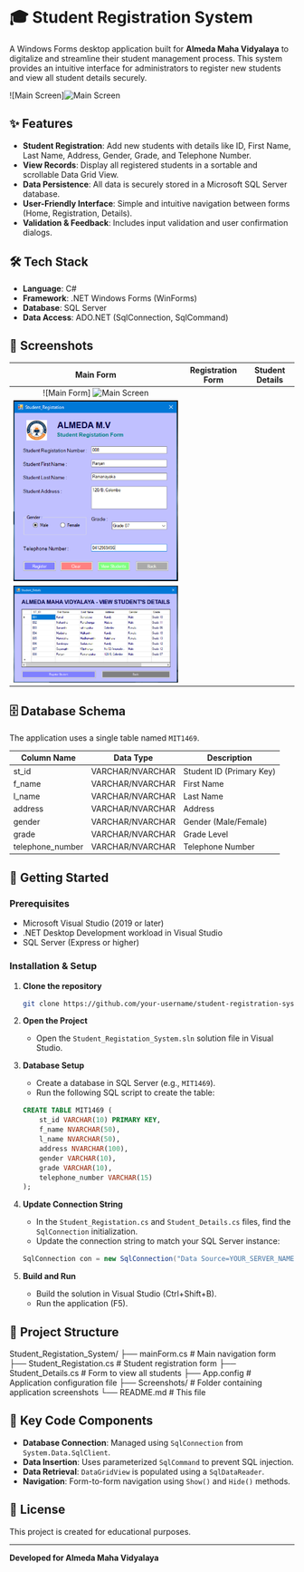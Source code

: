 # 🎓 Student Registration System

A Windows Forms desktop application built for **Almeda Maha Vidyalaya** to digitalize and streamline their student management process. This system provides an intuitive interface for administrators to register new students and view all student details securely.

![Main Screen]<img width="467" height="247" alt="Main Screen" src="https://github.com/user-attachments/assets/8f3ecd89-d625-4ee1-a217-2a078f91639e" /> *<!-- Replace with actual screenshot link -->*

## ✨ Features

-   **Student Registration**: Add new students with details like ID, First Name, Last Name, Address, Gender, Grade, and Telephone Number.
-   **View Records**: Display all registered students in a sortable and scrollable Data Grid View.
-   **Data Persistence**: All data is securely stored in a Microsoft SQL Server database.
-   **User-Friendly Interface**: Simple and intuitive navigation between forms (Home, Registration, Details).
-   **Validation & Feedback**: Includes input validation and user confirmation dialogs.

## 🛠️ Tech Stack

-   **Language**: C#
-   **Framework**: .NET Windows Forms (WinForms)
-   **Database**: SQL Server
-   **Data Access**: ADO.NET (SqlConnection, SqlCommand)

## 📸 Screenshots

| Main Form | Registration Form | Student Details |
| :---: | :---: | :---: |
| ![Main Form] <img width="467" height="247" alt="Main Screen" src="https://github.com/user-attachments/assets/8f3ecd89-d625-4ee1-a217-2a078f91639e" />
| ![Registration Form](Screenshots/Student%20Registation%20Screen.PNG) 
| ![Details Form](Screenshots/Student%20Details.PNG) |

## 🗄️ Database Schema

The application uses a single table named `MIT1469`.

| Column Name | Data Type | Description |
|-------------|-----------|-------------|
| st_id | VARCHAR/NVARCHAR | Student ID (Primary Key) |
| f_name | VARCHAR/NVARCHAR | First Name |
| l_name | VARCHAR/NVARCHAR | Last Name |
| address | VARCHAR/NVARCHAR | Address |
| gender | VARCHAR/NVARCHAR | Gender (Male/Female) |
| grade | VARCHAR/NVARCHAR | Grade Level |
| telephone_number | VARCHAR/NVARCHAR | Telephone Number |

## 🚀 Getting Started

### Prerequisites

-   Microsoft Visual Studio (2019 or later)
-   .NET Desktop Development workload in Visual Studio
-   SQL Server (Express or higher)

### Installation & Setup

1.  **Clone the repository**
    ```bash
    git clone https://github.com/your-username/student-registration-system.git
    ```

2.  **Open the Project**
    -   Open the `Student_Registation_System.sln` solution file in Visual Studio.

3.  **Database Setup**
    -   Create a database in SQL Server (e.g., `MIT1469`).
    -   Run the following SQL script to create the table:
    ```sql
    CREATE TABLE MIT1469 (
        st_id VARCHAR(10) PRIMARY KEY,
        f_name NVARCHAR(50),
        l_name NVARCHAR(50),
        address NVARCHAR(100),
        gender VARCHAR(10),
        grade VARCHAR(10),
        telephone_number VARCHAR(15)
    );
    ```

4.  **Update Connection String**
    -   In the `Student_Registation.cs` and `Student_Details.cs` files, find the `SqlConnection` initialization.
    -   Update the connection string to match your SQL Server instance:
    ```csharp
    SqlConnection con = new SqlConnection("Data Source=YOUR_SERVER_NAME;Initial Catalog=MIT1469;Integrated Security=True");
    ```

5.  **Build and Run**
    -   Build the solution in Visual Studio (Ctrl+Shift+B).
    -   Run the application (F5).

## 📁 Project Structure
Student_Registation_System/
├── mainForm.cs # Main navigation form
├── Student_Registation.cs # Student registration form
├── Student_Details.cs # Form to view all students
├── App.config # Application configuration file
├── Screenshots/ # Folder containing application screenshots
└── README.md # This file


## 🔧 Key Code Components

-   **Database Connection**: Managed using `SqlConnection` from `System.Data.SqlClient`.
-   **Data Insertion**: Uses parameterized `SqlCommand` to prevent SQL injection.
-   **Data Retrieval**: `DataGridView` is populated using a `SqlDataReader`.
-   **Navigation**: Form-to-form navigation using `Show()` and `Hide()` methods.

## 📄 License

This project is created for educational purposes.

---

**Developed for Almeda Maha Vidyalaya**
